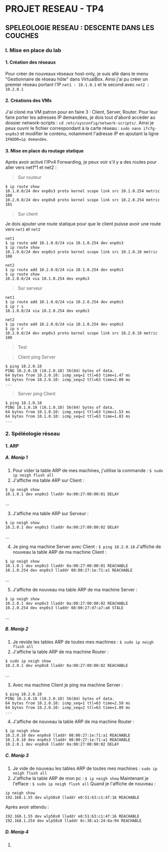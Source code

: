 # PROJET RESEAU - TP4
## SPELEOLOGIE RESEAU : DESCENTE DANS LES COUCHES

### I. Mise en place du lab
#### 1. Création des réseaux
Pour créer de nouveaux réseaux host-only, je suis allé dans le menu "Gestionnaire de réseau hôte" dans VirtualBox. Ainsi j'ai pu créer un premier réseau portant l'IP `net1 : 10.1.0.1` et le second avec `net2 : 10.2.0.1`

#### 2. Créations des VMs
J'ai cloné ma VM patron pour en faire 3 : Client, Server, Router.
Pour leur faire porter les adresses IP demandées, je dois tout d'abord accèder au dossier network-scripts : `cd /etc/sysconfig/network-scripts/`.
Ainsi je peux ouvrir le fichier correspondant à la carte réseau : `sudo nano ifcfg-enp0s3` et modifier le contenu, notamment l'adresse IP en ajoutant la ligne `IPADDR=ip demandée`.

#### 3. Mise en place du routage statique   
Après avoir activé l'IPv4 Forwarding, je peux voir s'il y a des routes pour aller vers net1°1 et net2 :
> Sur routeur
```
$ ip route show
10.1.0.0/24 dev enp0s3 proto kernel scope link src 10.1.0.254 metric 100 
10.2.0.0/24 dev enp0s8 proto kernel scope link src 10.2.0.254 metric 101 
```
> Sur client

Je dois ajouter une route statique pour que le client puisse avoir une route vers `net1` et `net2`
```
net1
$ ip route add 10.1.0.0/24 via 10.1.0.254 dev enp0s3
$ ip route show
10.1.0.0/24 dev enp0s3 proto kernel scope link src 10.1.0.10 metric 100

net2
$ ip route add 10.2.0.0/24 via 10.1.0.254 dev enp0s3
$ ip route show
10.2.0.0/24 via 10.1.0.254 dev enp0s3
```
> Sur serveur
```
net1
$ ip route add 10.1.0.0/24 via 10.2.0.254 dev enp0s3
$ ip r s
10.1.0.0/24 via 10.2.0.254 dev enp0s3 

net2
$ ip route add 10.2.0.0/24 via 10.1.0.254 dev enp0s3
$ ip s r
10.2.0.0/24 dev enp0s3 proto kernel scope link src 10.2.0.10 metric 100
```

> Test

> Client ping Server
```
$ ping 10.2.0.10
PING 10.2.0.10 (10.2.0.10) 56(84) bytes of data.
64 bytes from 10.2.0.10: icmp_seq=1 ttl=63 time=1.47 ms
64 bytes from 10.2.0.10: icmp_seq=2 ttl=63 time=2.09 ms
...
```
>Server ping Client
```
$ ping 10.1.0.10
PING 10.1.0.10 (10.1.0.10) 56(84) bytes of data.
64 bytes from 10.1.0.10: icmp_seq=1 ttl=63 time=1.53 ms
64 bytes from 10.1.0.10: icmp_seq=2 ttl=63 time=1.83 ms
...
```

### 2. Spéléologie réseau
#### 1. ARP
##### A. Manip 1
1. Pour vider la table ARP de mes machines, j'utilise la commande : `$ sudo ip neigh flush all`
2. J'affiche ma table ARP sur Client :
```
$ ip neigh show
10.1.0.1 dev enp0s3 lladdr 0a:00:27:00:00:01 DELAY
```
...

3. J'affiche ma table ARP sur Serveur :
```
$ ip neigh show
10.2.0.1 dev enp0s3 lladdr 0a:00:27:00:00:02 DELAY
```
...

4. Je ping ma machine Server avec Client : `$ ping 10.2.0.10`
J'affiche de nouveau la table ARP de ma machine Client :
```
$ ip neigh show
10.1.0.1 dev enp0s3 lladdr 0a:00:27:00:00:01 REACHABLE
10.1.0.254 dev enp0s3 lladdr 08:00:27:1e:71:a1 REACHABLE
```
...

5. J'affiche de nouveau ma table ARP de ma machine Server :
```
$ ip neigh show
10.2.0.1 dev enp0s3 lladdr 0a:00:27:00:00:02 REACHABLE
10.2.0.254 dev enp0s3 lladdr 08:00:27:d7:a7:a0 STALE
```
...

##### B. Manip 2
1. Je revide les tables ARP de toutes mes machines : `$ sudo ip neigh flush all`
2. J'affiche la table ARP de ma machine Router :
```
$ sudo ip neigh show
10.2.0.1 dev enp0s8 lladdr 0a:00:27:00:00:02 REACHABLE
```
...

3. Avec ma machine Client je ping ma machine Server :
```
$ ping 10.2.0.10
PING 10.2.0.10 (10.2.0.10) 56(84) bytes of data.
64 bytes from 10.2.0.10: icmp_seq=1 ttl=63 time=2.59 ms
64 bytes from 10.2.0.10: icmp_seq=2 ttl=63 time=1.89 ms
...
```

4. J'affiche de nouveau la table ARP de ma machine Router :
```
$ ip neigh show
10.2.0.10 dev enp0s8 lladdr 08:00:27:1e:71:a1 REACHABLE
10.1.0.10 dev enp0s3 lladdr 08:00:27:1e:71:a1 REACHABLE
10.2.0.1 dev enp0s8 lladdr 0a:00:27:00:00:02 DELAY
```
##### C. Manip 3
1. Je vide de nouveau les tables ARP de toutes mes machines : `sudo ip neigh flush all`
2. J'affiche la table ARP de mon pc : `$ ip neigh show`
Maintenant je l'efface : `$ sudo ip neigh flush all`
Quand je l'affiche de nouveau :
```
ip neigh show
192.168.1.55 dev wlp58s0 lladdr e0:51:63:c1:4f:16 REACHABLE
```
Après avoir attendu :
```
192.168.1.55 dev wlp58s0 lladdr e0:51:63:c1:4f:16 REACHABLE
192.168.1.254 dev wlp58s0 lladdr 6c:38:a1:24:6a:94 REACHABLE
```

##### D. Manip 4
1. 
